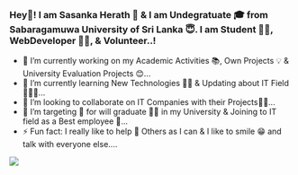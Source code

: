 ### Hey👋! I am Sasanka Herath 🤝 & I am Undegratuate 🎓 from Sabaragamuwa University of Sri Lanka  😇. I am Student 🧑‍💻, WebDeveloper 👨‍💻, & Volunteer..!


- 🔭 I’m currently working on my Academic Activities 📚, Own Projects 💡 & University Evaluation Projects 😊...
- 🌱 I’m currently learning New Technologies 🕵️‍♂️ & Updating about IT Field 💼👨‍💻...
- 👯 I’m looking to collaborate on IT Companies with their Projects🤜🤛...
- 🤔 I’m targeting 🎯 for will graduate 👨‍🎓 in my University & Joining to IT field as a Best employee 🤵...
- ⚡ Fun fact: I really like to help 🙌 Others as I can & I like to smile 😁 and talk with everyone else....

<img src="https://github-readme-stats.vercel.app/api?username=iamsasa1&&show_icons=true&title_color=ffffff&icon_color=bb2acf&text_color=daf7dc&bg_color=151515">
